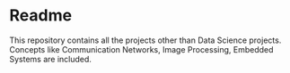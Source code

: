 # Readme
This repository contains all the projects other than Data Science projects. Concepts like Communication Networks, Image Processing, Embedded Systems are included.
